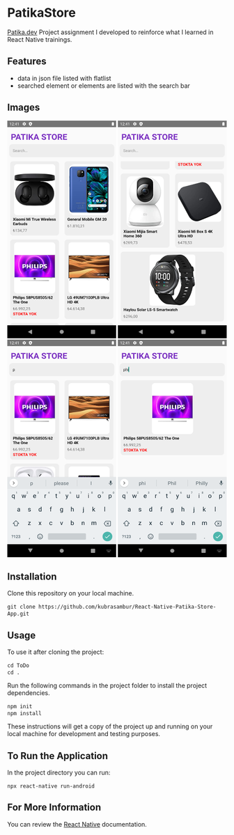 # PatikaStore

[Patika.dev](https://app.patika.dev/) Project assignment I developed to reinforce what I learned in React Native trainings.

## Features
- data in json file listed with flatlist
- searched element or elements are listed with the search bar

## Images
<img src="Screenshot_1643373683.png" height="500" width="250"><img/>
<img src="Screenshot_1643373686.png" height="500" width="250"><img/>
<img src="Screenshot_1643373697.png" height="500" width="250"><img/>
<img src="Screenshot_1643373700.png" height="500" width="250"><img/>

## Installation
Clone this repository on your local machine.

```
git clone https://github.com/kubrasambur/React-Native-Patika-Store-App.git
```

## Usage
To use it after cloning the project:
```
cd ToDo
cd .
```
Run the following commands in the project folder to install the project dependencies.

```
npm init
npm install
```
These instructions will get a copy of the project up and running on your local machine for development and testing purposes.

## To Run the Application
In the project directory you can run:

```
npx react-native run-android
```
## For More Information
You can review the [React Native](https://reactnative.dev/) documentation.
